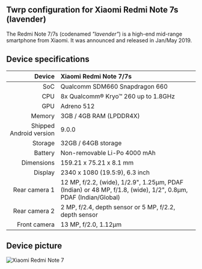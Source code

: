 ## Twrp configuration for Xiaomi Redmi Note 7s (lavender)

The Redmi Note 7/7s (codenamed _"lavender"_) is a high-end mid-range smartphone from Xiaomi. It was announced and released in Jan/May 2019.

## Device specifications

| Device       | Xiaomi Redmi Note 7/7s                      |
| -----------: | :---------------------------------------------- |
| SoC          | Qualcomm SDM660 Snapdragon 660                  |
| CPU          | 8x Qualcomm® Kryo™ 260 up to 1.8GHz             |
| GPU          | Adreno 512                                      |
| Memory       | 3GB / 4GB RAM (LPDDR4X)                         |
| Shipped Android version | 9.0.0                                |
| Storage      | 32GB / 64GB storage                     |
| Battery      | Non-removable Li-Po 4000 mAh                    |
| Dimensions   | 159.21 x 75.21 x 8.1 mm                         |
| Display      | 2340 x 1080 (19.5:9), 6.3 inch                  |
| Rear camera 1 | 12 MP, f/2.2, (wide), 1/2.9", 1.25µm, PDAF (Indian) or 48 MP, f/1.8, (wide), 1/2", 0.8µm, PDAF (Indian/Global)    | 
| Rear camera 2 | 2 MP, f/2.4, depth sensor or 5 MP, f/2.2, depth sensor                    |
| Front camera | 13 MP, f/2.0, 1.12µm|

## Device picture

![Xiaomi Redmi Note 7](https://i01.appmifile.com/webfile/globalimg/products/pc/redmi-note7/gallery1-1.jpg)
